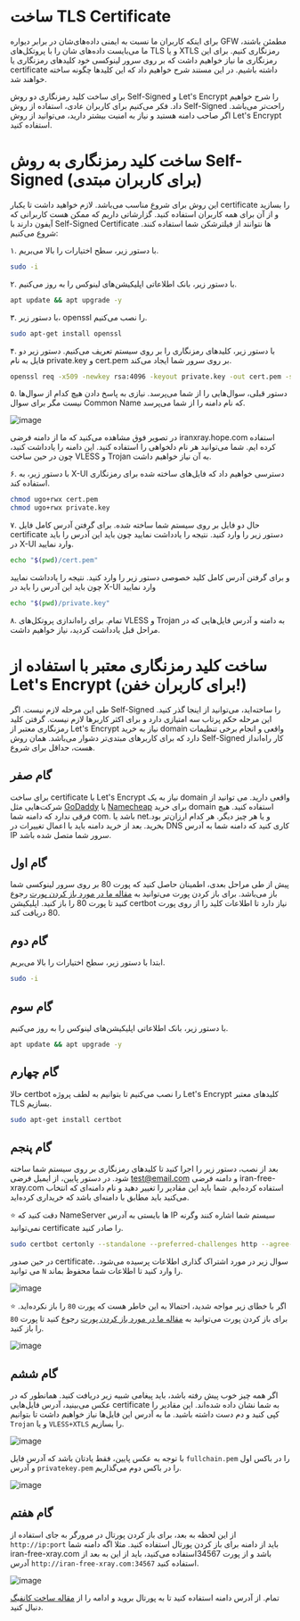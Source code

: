 # ساخت TLS Certificate

برای اینکه کاربران ما نسبت به ایمنی داده‌های‌شان در برابر دیواره GFW‌ مطمئن باشند، ما می‌بایست داده‌های شان را با پروتکل‌های TLS و یا XTLS رمزنگاری کنیم. برای این رمزنگاری ما نیاز خواهیم داشت که بر روی سرور لینوکسی خود کلیدهای رمزنگاری یا certificate داشته باشیم. در این مستند شرح خواهیم داد که این کلیدها چگونه ساخته خواهند شد.

برای ساخت کلید رمزنگاری دو روش Self-Signed و Let's Encrypt را شرح خواهیم داد. فکر می‌کنیم برای کاربران عادی، استفاده از روش Self-Signed راحت‌‌تر می‌باشد. اگر صاحب دامنه هستید و نیاز به امنیت بیشتر دارید، می‌توانید از روش Let's Encrypt‌ استفاده کنید.


# ساخت کلید رمزنگاری به روش Self-Signed (برای کاربران مبتدی)

این روش برای شروع مناسب می‌باشد. لازم خواهید داشت تا یکبار certificate را بسازید و از آن برای همه کاربران استفاده کنید. گزارشاتی داریم که ممکن هست کاربرانی که آیفون دارند با Self-Signed Certificate ها نتوانند از فیلترشکن شما استفاده کنند. شروع می‌کنیم:


۱. با دستور زیر، سطح اختیارات را بالا می‌بریم.

```bash
sudo -i
```


۲. با دستور زیر، بانک اطلاعاتی اپلیکیشن‌های لینوکس را به روز می‌کنیم.



```bash
apt update && apt upgrade -y
```

۳. با دستور زیر، openssl را نصب می‌کنیم.


```bash
sudo apt-get install openssl
```

۴. با دستور زیر، کلیدهای رمزنگاری را بر روی سیستم تعریف می‌کنیم. دستور زیر دو فایل به نام private.key و cert.pem بر روی سرور شما ایجاد می‌کند.


```bash
openssl req -x509 -newkey rsa:4096 -keyout private.key -out cert.pem -sha256 -days 365 -nodes
```

۵. دستور قبلی، سوال‌هایی را از شما می‌پرسد. نیازی به پاسخ دادن هیچ کدام از سوال‌ها نیست مگر برای سوال Common Name که نام دامنه را از شما می‌پرسد.

![image](https://user-images.githubusercontent.com/118040490/201593200-90fc980c-102b-4620-b922-21f7bea72ffe.png)

در تصویر فوق مشاهده می‌کنید که ما از دامنه فرضی iranxray.hope.com استفاده کرده ایم. شما می‌توانید هر نام دلخواهی را استفاده کنید.  این دامنه را یادداشت کنید، چون در حین ساخت VLESS و Trojan به آن نیاز خواهیم داشت.

۶. با دستور زیر، به X-UI دسترسی خواهیم داد که فایل‌های ساخته شده برای رمزنگاری استفاده کند.

```bash
chmod ugo+rwx cert.pem
chmod ugo+rwx private.key
```


۷. حال دو فایل بر روی سیستم شما ساخته شده. برای گرفتن آدرس کامل فایل‌ certificate دستور زیر را وارد کنید. نتیجه را یادداشت نمایید چون باید این آدرس را باید در X-UI وارد نمایید.


```bash
echo "$(pwd)/cert.pem"
```

و برای گرفتن آدرس کامل کلید خصوصی دستور زیر را وارد کنید. نتیجه را یادداشت نمایید چون باید این آدرس را باید در X-UI وارد نمایید


```bash
echo "$(pwd)/private.key"
```

۸. تمام. برای راه‌اندازی پروتکل‌های VLESS و Trojan به دامنه و آدرس فایل‌هایی که در مراحل قبل یادداشت کردید، نیاز خواهیم داشت.

# ساخت کلید رمزنگاری معتبر با استفاده از Let's Encrypt (برای کاربران خفن!)

طی این مرحله لازم نیست. اگر Self-Signed را ساخته‌اید، می‌توانید از اینجا گذر کنید. این مرحله حکم پرتاب سه امتیازی دارد و برای اکثر کاربرها لازم نیست. گرفتن کلید رمزنگاری معتبر از Let's Encrypt نیاز به خرید domain واقعی و انجام برخی تنظیمات دارد که برای کاربرهای مبتدی‌تر دشوار می‌باشد. همان روش Self-Signed کار راه‌انداز هست، حداقل برای شروع.

## گام صفر

برای ساخت certificate با Let's Encrypt نیاز به یک domain واقعی دارید. می توانید از شرکت‌هایی مثل [GoDaddy](https://www.godaddy.com/) یا [Namecheap](https://www.namecheap.com/) برای خرید domain‌ استفاده کنید. هیچ فرقی ندارد که دامنه شما com. باشد یا net.‌و یا هر چیز دیگر. هر کدام ارزان‌‌تر بود بخرید. بعد از خرید دامنه باید با اعمال تغییرات در DNS کاری کنید که دامنه شما به آدرس IP سرور شما متصل شده باشد.

## گام اول

پیش از طی مراحل بعدی، اطمینان حاصل کنید که پورت 80 بر روی سرور لینوکسی شما باز می‌باشد. برای باز کردن پورت می‌توانید به [مقاله ما در مورد باز کردن پورت](https://github.com/iranxray/hope/blob/main/open-server-port.md) رجوع کنید تا پورت 80 را باز کنید. اپلیکیشن certbot نیاز دارد تا اطلاعات کلید را از روی پورت 80 دریافت کند.

## گام دوم
ابتدا با دستور زیر، سطح اختیارات را بالا می‌بریم.

```bash
sudo -i
```

## گام سوم

با دستور زیر، بانک اطلاعاتی اپلیکیشن‌های لینوکس را به روز می‌کنیم.



```bash
apt update && apt upgrade -y
```

## گام چهارم
حالا certbot را نصب می‌کنیم تا بتوانیم به لطف پروژه Let's Encrypt کلیدهای معتبر TLS بسازیم.


```bash
sudo apt-get install certbot
```

## گام پنجم
بعد از نصب، دستور زیر را اجرا کنید تا کلیدهای رمزنگاری بر روی سیستم شما ساخته شود. در دستور پایین، از ایمیل فرضی test@email.com و دامنه فرضی iran-free-xray.com  استفاده کرده‌ایم. شما باید این مقادیر را تغییر دهید و نام دامنه‌ای که انتخاب می‌کنید باید مطابق با دامنه‌ای باشد که خریداری کرده‌اید. 


:star:
دقت کنید که NameServer ها بایستی به آدرس IP سیستم شما اشاره کنند وگرنه نمی‌توانید certificate را صادر کنید.

```bash
sudo certbot certonly --standalone --preferred-challenges http --agree-tos --email test@email.com -d iran-free-xray.com 
```

در حین صدور certificate، سوال زیر در مورد اشتراک گذاری اطلاعات پرسیده می‌شود. می توانید `N` را وارد کنید تا اطلاعات شما محفوظ بماند.

![image](https://user-images.githubusercontent.com/118040490/203454799-c59a865a-1709-4a02-81c8-b88b5c80043a.png)


:star:
اگر با خطای زیر مواجه شدید، احتمالا به این خاطر هست که پورت `80‍` را باز نکرده‌اید. برای باز کردن پورت می‌توانید به [مقاله ما در مورد باز کردن پورت](https://github.com/iranxray/hope/blob/main/open-server-port.md) رجوع کنید تا پورت `80` را باز کنید.

![image](https://user-images.githubusercontent.com/118040490/203455215-4a723a64-4616-4803-b013-fbde0271414a.png)

## گام ششم

اگر همه چیز خوب پیش رفته باشد، باید پیغامی شبیه زیر دریافت کنید. همانطور که در عکس می‌بینید، آدرس فایل‌هایی certificate به شما نشان داده شده‌اند. این مقادیر را کپی کنید و دم دست داشته باشید. ما به آدرس این فایل‌ها نیاز خواهیم داشت تا بتوانیم `Trojan` و یا `VLESS+XTLS` را بسازیم. 

![image](https://user-images.githubusercontent.com/118040490/203455773-bd35cb28-49ec-436b-86e3-0be91803eb41.png)

با توجه به عکس پایین، فقط یادتان باشد که آدرس فایل `fullchain.pem` را در باکس اول و آدرس `privatekey.pem` را در باکس دوم می‌گذاریم.

![image](https://user-images.githubusercontent.com/118040490/203456520-98ff4636-0690-4916-8ecf-5b631012a921.png)

## گام هفتم
از این لحظه به بعد، برای باز کردن پورتال در مرورگر به جای استفاده از `http://ip:port` باید از دامنه برای باز کردن پورتال استفاده کنید. مثلا اگه دامنه شما iran-free-xray.com باشد و از پورت 34567‌استفاده می‌کنید، باید از این به بعد از آدرس `http://iran-free-xray.com:34567` استفاده کنید.

![image](https://user-images.githubusercontent.com/118040490/203457457-0bb9bc53-855c-4d13-a2f4-292977781ef9.png)

تمام. از آدرس دامنه استفاده کنید تا به پورتال بروید و ادامه را از [مقاله ساخت کانفیگ](https://github.com/iranxray/hope/blob/main/create-configs.md) دنبال کنید. 


